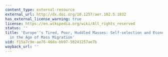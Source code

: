 ```yaml
---
content_type: external-resource
external_url: http://dx.doi.org/10.1257/aer.102.5.1832
has_external_license_warning: true
license: https://en.wikipedia.org/wiki/All_rights_reserved
status: ''
title: 'Europe''s Tired, Poor, Huddled Masses: Self-selection and Economic Outcomes
  in the Age of Mass Migration'
uid: f15a7c9e-ae76-46da-bb97-58241257ae7b
wayback_url: ''
---
```

